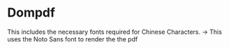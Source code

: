 Dompdf
======

This includes the necessary fonts required for Chinese Characters.
-> This uses the  Noto Sans font to render the the pdf
